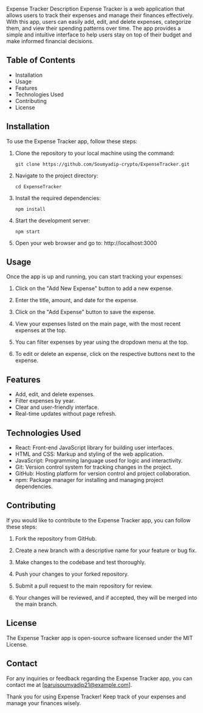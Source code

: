 Expense Tracker
Description
Expense Tracker is a web application that allows users to track their expenses and manage their finances effectively. With this app, users can easily add, edit, and delete expenses, categorize them, and view their spending patterns over time. The app provides a simple and intuitive interface to help users stay on top of their budget and make informed financial decisions.

## Table of Contents
- Installation
- Usage
- Features
- Technologies Used
- Contributing
- License

## Installation
To use the Expense Tracker app, follow these steps:

1. Clone the repository to your local machine using the command:
   ```
   git clone https://github.com/Soumyadip-crypto/ExpenseTracker.git
   ```

2. Navigate to the project directory:
   ```
   cd ExpenseTracker
   ```

3. Install the required dependencies:
   ```
   npm install
   ```

4. Start the development server:
   ```
   npm start
   ```

5. Open your web browser and go to: http://localhost:3000

## Usage
Once the app is up and running, you can start tracking your expenses:

1. Click on the "Add New Expense" button to add a new expense.

2. Enter the title, amount, and date for the expense.

3. Click on the "Add Expense" button to save the expense.

4. View your expenses listed on the main page, with the most recent expenses at the top.

5. You can filter expenses by year using the dropdown menu at the top.

6. To edit or delete an expense, click on the respective buttons next to the expense.

## Features
- Add, edit, and delete expenses.
- Filter expenses by year.
- Clear and user-friendly interface.
- Real-time updates without page refresh.

## Technologies Used
- React: Front-end JavaScript library for building user interfaces.
- HTML and CSS: Markup and styling of the web application.
- JavaScript: Programming language used for logic and interactivity.
- Git: Version control system for tracking changes in the project.
- GitHub: Hosting platform for version control and project collaboration.
- npm: Package manager for installing and managing project dependencies.

## Contributing
If you would like to contribute to the Expense Tracker app, you can follow these steps:

1. Fork the repository from GitHub.

2. Create a new branch with a descriptive name for your feature or bug fix.

3. Make changes to the codebase and test thoroughly.

4. Push your changes to your forked repository.

5. Submit a pull request to the main repository for review.

6. Your changes will be reviewed, and if accepted, they will be merged into the main branch.

## License
The Expense Tracker app is open-source software licensed under the MIT License.

## Contact
For any inquiries or feedback regarding the Expense Tracker app, you can contact me at [paruisoumyadip21@example.com].

Thank you for using Expense Tracker! Keep track of your expenses and manage your finances wisely.
